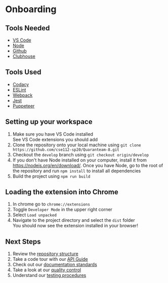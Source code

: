 # Onboarding
## Tools Needed
* [VS Code](https://code.visualstudio.com/)
* [Node](https://nodejs.org/en/download/)
* [Github](https://github.com/cse112-sp20/Quaranteam-8)
* [Clubhouse](https://app.clubhouse.io/quaranteam-8/dashboard)
## Tools Used
* [Codacy](https://www.codacy.com/)
* [ESLint](https://eslint.org/)
* [Webpack](https://webpack.js.org/)
* [Jest](https://jestjs.io/)
* [Puppeteer](https://github.com/puppeteer/puppeteer)

## Setting up your workspace
1. Make sure you have VS Code installed <br/>
    See VS Code extensions you should add
2. Clone the repository onto your local machine using `git clone https://github.com/cse112-sp20/Quaranteam-8.git`
3. Checkout the `develop` branch using `git checkout origin/develop`
4. If you don't have Node installed on your computer, install it from https://nodejs.org/en/download/. Once you have Node, go to the root of the repository and run `npm install` to install all dependencies
5. Build the project using `npm run build`

## Loading the extension into Chrome
1. In chrome go to `chrome://extensions`
2. Toggle `Developer Mode` in the upper right corner
3. Select `Load unpacked`
4. Navigate to the project directory and select the `dist` folder <br/>
   You should now see the extension installed in your browser!

## Next Steps
1. Review the [repository structure](https://github.com/cse112-sp20/Quaranteam-8/wiki/Repository_Structure)
2. Take a code tour with our [API Guide](https://github.com/cse112-sp20/Quaranteam-8/wiki/API_Documentation)
3. Check out our [documentation standards](https://github.com/cse112-sp20/Quaranteam-8/wiki/Documentation_Guide)
4. Take a look at our [quality control](https://github.com/cse112-sp20/Quaranteam-8/wiki/Code_Quality)
5. Understand our [testing procedures](https://github.com/cse112-sp20/Quaranteam-8/wiki/Testing_Guide)